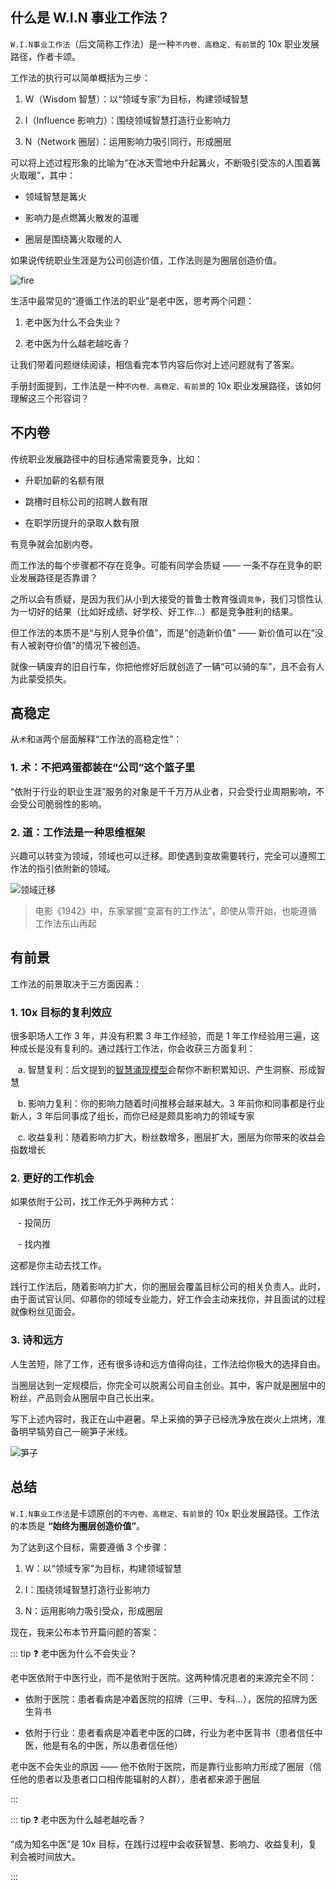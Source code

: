 ## 什么是 W.I.N 事业工作法？

`W.I.N事业工作法`（后文简称工作法）是一种`不内卷、高稳定、有前景`的 10x 职业发展路径，作者卡颂。

工作法的执行可以简单概括为三步：

1. W（Wisdom 智慧）：以“领域专家”为目标，构建领域智慧

2. I（Influence 影响力）：围绕领域智慧打造行业影响力

3. N（Network 圈层）：运用影响力吸引同行，形成圈层

可以将上述过程形象的比喻为“在冰天雪地中升起篝火，不断吸引受冻的人围着篝火取暖”，其中：

- 领域智慧是篝火

- 影响力是点燃篝火散发的温暖

- 圈层是围绕篝火取暖的人

如果说传统职业生涯是为公司创造价值，工作法则是为圈层创造价值。

![fire](/imgs/fire_warm.png)

生活中最常见的“遵循工作法的职业”是老中医，思考两个问题：

1. 老中医为什么不会失业？

2. 老中医为什么越老越吃香？

让我们带着问题继续阅读，相信看完本节内容后你对上述问题就有了答案。

手册封面提到，工作法是一种`不内卷、高稳定、有前景`的 10x 职业发展路径，该如何理解这三个形容词？

## 不内卷

传统职业发展路径中的目标通常需要竞争，比如：

- 升职加薪的名额有限

- 跳槽时目标公司的招聘人数有限

- 在职学历提升的录取人数有限

有竞争就会加剧内卷。

而工作法的每个步骤都不存在竞争。可能有同学会质疑 —— 一条不存在竞争的职业发展路径是否靠谱？

之所以会有质疑，是因为我们从小到大接受的普鲁士教育强调`竞争`，我们习惯性认为一切好的结果（比如好成绩、好学校、好工作...）都是竞争胜利的结果。

但工作法的本质不是“与别人竞争价值”，而是“创造新价值” —— 新价值可以在“没有人被剥夺价值”的情况下被创造。

就像一辆废弃的旧自行车，你把他修好后就创造了一辆“可以骑的车”，且不会有人为此蒙受损失。

## 高稳定

从`术`和`道`两个层面解释“工作法的高稳定性”：

### 1. 术：不把鸡蛋都装在“公司”这个篮子里

“依附于行业的职业生涯”服务的对象是千千万万从业者，只会受行业周期影响，不会受公司脆弱性的影响。

### 2. 道：工作法是一种思维框架

兴趣可以转变为领域，领域也可以迁移。即使遇到变故需要转行，完全可以遵照工作法的指引依附新的领域。

![领域迁移](/imgs/master.png)

> 电影《1942》中，东家掌握“变富有的工作法”，即使从零开始，也能遵循工作法东山再起

## 有前景

工作法的前景取决于三方面因素：

### 1. 10x 目标的复利效应

很多职场人工作 3 年，并没有积累 3 年工作经验，而是 1 年工作经验用三遍，这种成长是没有复利的。通过践行工作法，你会收获三方面复利：

&nbsp;&nbsp; a. 智慧复利：后文提到的[智慧涌现模型](/docs/2-2_where_wisdom)会帮你不断积累知识、产生洞察、形成智慧

&nbsp;&nbsp; b. 影响力复利：你的影响力随着时间推移会越来越大。3 年前你和同事都是行业新人，3 年后同事成了组长，而你已经是颇具影响力的领域专家

&nbsp;&nbsp; c. 收益复利：随着影响力扩大，粉丝数增多，圈层扩大，圈层为你带来的收益会指数增长

### 2. 更好的工作机会

如果依附于公司，找工作无外乎两种方式：

&nbsp;&nbsp; - 投简历

&nbsp;&nbsp; - 找内推

这都是你主动去找工作。

践行工作法后，随着影响力扩大，你的圈层会覆盖目标公司的相关负责人。此时，由于面试官认同、仰慕你的领域专业能力，好工作会主动来找你，并且面试的过程就像粉丝见面会。

### 3. 诗和远方

人生苦短，除了工作，还有很多诗和远方值得向往，工作法给你极大的选择自由。

当圈层达到一定规模后，你完全可以脱离公司自主创业。其中，客户就是圈层中的粉丝，产品则会从圈层中自己长出来。

写下上述内容时，我正在山中避暑。早上采摘的笋子已经洗净放在炭火上烘烤，准备明早犒劳自己一碗笋子米线。

![笋子](/imgs/bamboo.jpeg)

## 总结

`W.I.N事业工作法`是卡颂原创的`不内卷、高稳定、有前景`的 10x 职业发展路径。工作法的本质是 **“始终为圈层创造价值”**。

为了达到这个目标，需要遵循 3 个步骤：

1. W：以“领域专家”为目标，构建领域智慧

2. I：围绕领域智慧打造行业影响力

3. N：运用影响力吸引受众，形成圈层

现在，我来公布本节开篇问题的答案：

::: tip :question: 老中医为什么不会失业？

老中医依附于中医行业，而不是依附于医院。这两种情况患者的来源完全不同：

- 依附于医院：患者看病是冲着医院的招牌（三甲、专科...），医院的招牌为医生背书

- 依附于行业：患者看病是冲着老中医的口碑，行业为老中医背书（患者信任中医，他是有名的中医，所以患者信任他）

老中医不会失业的原因 —— 他不依附于医院，而是靠行业影响力形成了圈层（信任他的患者以及患者口口相传能辐射的人群），患者都来源于圈层

:::

::: tip :question: 老中医为什么越老越吃香？

“成为知名中医”是 10x 目标，在践行过程中会收获智慧、影响力、收益复利，复利会被时间放大。

:::
